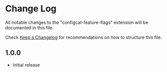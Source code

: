 # Change Log

All notable changes to the "configcat-feature-flags" extension will be documented in this file.

Check [Keep a Changelog](http://keepachangelog.com/) for recommendations on how to structure this file.

## 1.0.0

- Initial release